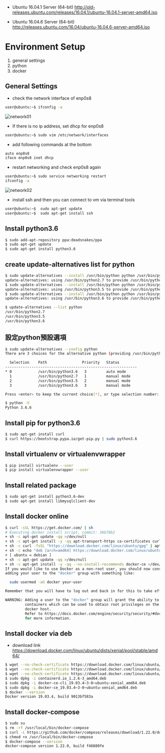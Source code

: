 * Ubuntu 16.04.1 Server (64-bit)
http://old-releases.ubuntu.com/releases/16.04.1/ubuntu-16.04.1-server-amd64.iso

* Ubuntu 16.04.6 Server (64-bit)
http://releases.ubuntu.com/16.04/ubuntu-16.04.6-server-amd64.iso

# Environment Setup
1. general settings
2. python
3. docker

## General Settings
- check the network interface of enp0s8
```bash
user@ubuntu:~$ ifconfig -a
```
![network01](_v_images/20191119112107804_24916.jpg)

- If there is no ip address, set dhcp for enp0s8
```bash
user@ubuntu:~$ sudo vim /etc/network/interfaces
```

- add following commands at the bottom
```bash
auto enp0s8
iface enp0s8 inet dhcp
```

- restart networking and check enp0s8 again
```bash
user@ubuntu:~$ sudo service networking restart
ifconfig -a
```
![network02](_v_images/20191119112844391_18202.jpg)

- install ssh and then you can connect to vm via terminal tools
```bash
user@ubuntu:~$  sudo apt-get update
user@ubuntu:~$  sudo apt-get install ssh
```

## Install python3.6
```bash
$ sudo add-apt-repository ppa:deadsnakes/ppa
$ sudo apt-get update
$ sudo apt-get install python3.6
```

## create update-alternatives list for python
```bash
$ sudo update-alternatives --install /usr/bin/python python /usr/bin/python2.7 1
update-alternatives: using /usr/bin/python2.7 to provide /usr/bin/python (python) in auto mode
$ sudo update-alternatives --install /usr/bin/python python /usr/bin/python3.5 2
update-alternatives: using /usr/bin/python3.5 to provide /usr/bin/python (python) in auto mode
$ sudo update-alternatives --install /usr/bin/python python /usr/bin/python3.6 3
update-alternatives: using /usr/bin/python3.6 to provide /usr/bin/python (python) in auto mode

$ update-alternatives --list python
/usr/bin/python2.7
/usr/bin/python3.5
/usr/bin/python3.6
```

## 設定python預設選項
```bash
$ sudo update-alternatives --config python
There are 3 choices for the alternative python (providing /usr/bin/python).

  Selection    Path                Priority   Status
------------------------------------------------------------
* 0            /usr/bin/python3.6   3         auto mode
  1            /usr/bin/python2.7   1         manual mode
  2            /usr/bin/python3.5   2         manual mode
  3            /usr/bin/python3.6   3         manual mode

Press <enter> to keep the current choice[*], or type selection number: 3

$ python -V
Python 3.6.6
```

## Install pip for python3.6
```bash
$ sudo apt-get install curl
$ curl https://bootstrap.pypa.io/get-pip.py | sudo python3.6
```

## Install virtualenv or virtualenvwrapper
```bash
$ pip install virtualenv --user
$ pip install virtualenvwrapper --user
```

## Install related package
```bash
$ sudo apt-get install python3.6-dev
$ sudo apt-get install libmysqlclient-dev
```

## Install docker online
```bash
$ curl -sSL https://get.docker.com/ | sh
# Executing docker install script, commit: 36b78b2
+ sh -c apt-get update -qq >/dev/null
+ sh -c apt-get install -y -qq apt-transport-https ca-certificates curl >/dev/null
+ sh -c curl -fsSL "https://download.docker.com/linux/ubuntu/gpg" | apt-key add -qq - >/dev/null
+ sh -c echo "deb [arch=amd64] https://download.docker.com/linux/ubuntu xenial edge" > /etc/apt/sources.list.d/docker.list
+ [ ubuntu = debian ]
+ sh -c apt-get update -qq >/dev/null
+ sh -c apt-get install -y -qq --no-install-recommends docker-ce >/dev/null
If you would like to use Docker as a non-root user, you should now consider
adding your user to the "docker" group with something like:

  sudo usermod -aG docker your-user

Remember that you will have to log out and back in for this to take effect!

WARNING: Adding a user to the "docker" group will grant the ability to run
         containers which can be used to obtain root privileges on the
         docker host.
         Refer to https://docs.docker.com/engine/security/security/#docker-daemon-attack-surface
         for more information.
```

## Install docker via deb
* download link
https://download.docker.com/linux/ubuntu/dists/xenial/pool/stable/amd64/

```bash
$ wget --no-check-certificate https://download.docker.com/linux/ubuntu/dists/xenial/pool/stable/amd64/containerd.io_1.2.6-3_amd64.deb
$ wget --no-check-certificate https://download.docker.com/linux/ubuntu/dists/xenial/pool/stable/amd64/docker-ce-cli_19.03.4~3-0~ubuntu-xenial_amd64.deb
$ wget --no-check-certificate https://download.docker.com/linux/ubuntu/dists/xenial/pool/stable/amd64/docker-ce_19.03.4~3-0~ubuntu-xenial_amd64.deb
$ sudo dpkg -i containerd.io_1.2.6-3_amd64.deb
$ sudo dpkg -i docker-ce-cli_19.03.4~3-0~ubuntu-xenial_amd64.deb
$ sudo dpkg -i docker-ce_19.03.4~3-0~ubuntu-xenial_amd64.deb
$ docker --version
Docker version 19.03.4, build 9013bf583a
```

## Install docker-compose
```bash
$ sudo su
$ rm -rf /usr/local/bin/docker-compose
$ curl -L https://github.com/docker/compose/releases/download/1.22.0/docker-compose-`uname -s`-`uname -m` > /usr/local/bin/docker-compose
$ chmod +x /usr/local/bin/docker-compose
$ docker-compose --version
docker-compose version 1.22.0, build f46880fe
```